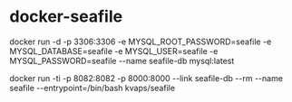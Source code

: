 # docker-seafile

docker run -d -p 3306:3306 -e MYSQL_ROOT_PASSWORD=seafile -e MYSQL_DATABASE=seafile -e MYSQL_USER=seafile -e MYSQL_PASSWORD=seafile --name seafile-db mysql:latest

docker run -ti -p 8082:8082 -p 8000:8000 --link seafile-db --rm --name seafile --entrypoint=/bin/bash kvaps/seafile
